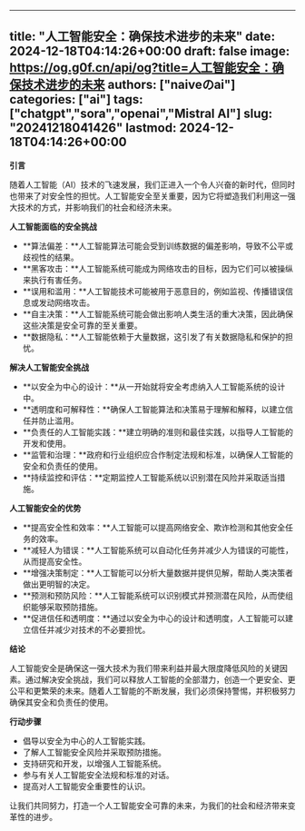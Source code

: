 
---
title: "人工智能安全：确保技术进步的未来"
date: 2024-12-18T04:14:26+00:00
draft: false
image: https://og.g0f.cn/api/og?title=人工智能安全：确保技术进步的未来
authors: ["naiveのai"]
categories: ["ai"]
tags: ["chatgpt","sora","openai","Mistral AI"]
slug: "20241218041426"
lastmod: 2024-12-18T04:14:26+00:00
---
**引言**

随着人工智能（AI）技术的飞速发展，我们正进入一个令人兴奋的新时代，但同时也带来了对安全性的担忧。人工智能安全至关重要，因为它将塑造我们利用这一强大技术的方式，并影响我们的社会和经济未来。

**人工智能面临的安全挑战**

* **算法偏差：**人工智能算法可能会受到训练数据的偏差影响，导致不公平或歧视性的结果。
* **黑客攻击：**人工智能系统可能成为网络攻击的目标，因为它们可以被操纵来执行有害任务。
* **误用和滥用：**人工智能技术可能被用于恶意目的，例如监视、传播错误信息或发动网络攻击。
* **自主决策：**人工智能系统可能会做出影响人类生活的重大决策，因此确保这些决策是安全可靠的至关重要。
* **数据隐私：**人工智能依赖于大量数据，这引发了有关数据隐私和保护的担忧。

**解决人工智能安全挑战**

* **以安全为中心的设计：**从一开始就将安全考虑纳入人工智能系统的设计中。
* **透明度和可解释性：**确保人工智能算法和决策易于理解和解释，以建立信任并防止滥用。
* **负责任的人工智能实践：**建立明确的准则和最佳实践，以指导人工智能的开发和使用。
* **监管和治理：**政府和行业组织应合作制定法规和标准，以确保人工智能的安全和负责任的使用。
* **持续监控和评估：**定期监控人工智能系统以识别潜在风险并采取适当措施。

**人工智能安全的优势**

* **提高安全性和效率：**人工智能可以提高网络安全、欺诈检测和其他安全任务的效率。
* **减轻人为错误：**人工智能系统可以自动化任务并减少人为错误的可能性，从而提高安全性。
* **增强决策制定：**人工智能可以分析大量数据并提供见解，帮助人类决策者做出更明智的决定。
* **预测和预防风险：**人工智能系统可以识别模式并预测潜在风险，从而使组织能够采取预防措施。
* **促进信任和透明度：**通过以安全为中心的设计和透明度，人工智能可以建立信任并减少对技术的不必要担忧。

**结论**

人工智能安全是确保这一强大技术为我们带来利益并最大限度降低风险的关键因素。通过解决安全挑战，我们可以释放人工智能的全部潜力，创造一个更安全、更公平和更繁荣的未来。随着人工智能的不断发展，我们必须保持警惕，并积极努力确保其安全和负责任的使用。

**行动步骤**

* 倡导以安全为中心的人工智能实践。
* 了解人工智能安全风险并采取预防措施。
* 支持研究和开发，以增强人工智能系统。
* 参与有关人工智能安全法规和标准的对话。
* 提高对人工智能安全重要性的认识。

让我们共同努力，打造一个人工智能安全可靠的未来，为我们的社会和经济带来变革性的进步。